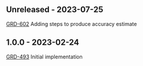 ## Unreleased - 2023-07-25
[GRD-602](https://jira.oicr.on.ca/browse/GRD-602) Adding steps to produce accuracy estimate
## 1.0.0 - 2023-02-24
[GRD-493](https://jira.oicr.on.ca/browse/GRD-493) Initial implementation

